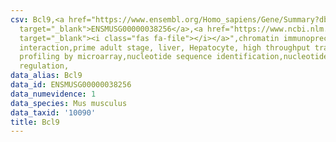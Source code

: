 ```yaml
---
csv: Bcl9,<a href="https://www.ensembl.org/Homo_sapiens/Gene/Summary?db=core;g=ENSMUSG00000038256"
  target="_blank">ENSMUSG00000038256</a>,<a href="https://www.ncbi.nlm.nih.gov/pubmed/23834426"
  target="_blank"><i class="fas fa-file"></i></a>",chromatin immunoprecipitation assay,direct
  interaction,prime adult stage, liver, Hepatocyte, high throughput transcription
  profiling by microarray,nucleotide sequence identification,nucleotide sequence identification,transcriptional
  regulation,
data_alias: Bcl9
data_id: ENSMUSG00000038256
data_numevidence: 1
data_species: Mus musculus
data_taxid: '10090'
title: Bcl9
---
```

